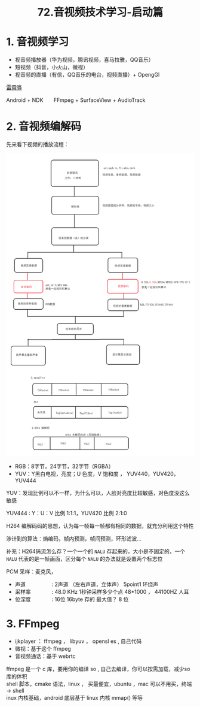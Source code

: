 # <center>72.音视频技术学习-启动篇<center>

# 1. 音视频学习

- 视音频播放器（华为视频，腾讯视频，喜马拉雅，QQ音乐）
- 短视频（抖音，小火山，微视）
- 视音频的直播（有信，QQ音乐的电台，视频直播）+ OpengGl 

[雷霄骅](https://blog.csdn.net/leixiaohua1020)

Android + NDK　　FFmpeg + SurfaceView + AudioTrack 

# 2. 音视频编解码

先来看下视频的播放流程：

![](../images/72.视音频播放流程.png)

- RGB：8字节，24字节，32字节（RGBA）
- YUV：Y黑白电视，亮度；U 色度，V 饱和度  ， YUV440，YUV420，YUV444 

YUV：发现比例可以不一样，为什么可以，人脸对亮度比较敏感，对色度没这么敏感

YUV444 : Y：U：V 比例 1:1:1，YUV420 比例 2:1:0   


H264 编解码码的思想，认为每一帧每一帧都有相同的数据，就充分利用这个特性  

涉计到的算法：熵编码，帧内预测，帧间预测，环形滤波... 
 
补充：H264码流怎么存？一个一个的 `NALU` 存起来的，大小是不固定的，一个  `NALU` 代表的是一帧画面，区分每个 `NALU` 的办法就是设置两个标志位 


PCM 采样：麦克风，  
- 声道　　　　　: 2声道 （左右声道，立体声） 5point1 环绕声
- 采样率　　　　: 48.0 KHz      1秒钟采样多少个点 48*1000 ， 44100HZ 人耳
- 位深度　　　　: 16位              16byte 存的   最大值？   8 位   


# 3. FFmpeg

- ijkplayer ： ffmpeg ， libyuv ， opensl es , 自己代码
- 微视：基于这个 ffmpeg 
- 音视频通话：基于 webrtc

 ffmpeg 是一个 c 库，要用你的编译 so , 自己去编译，你可以按需加载，减少so库的体积  
 shell 脚本，cmake 语法，linux ， 买最便宜，ubuntu ，mac 可以不用买，终端 -> shell   
 inux 内核基础，android 底层基于 linux 内核 mmap() 等等  




